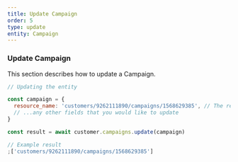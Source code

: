 ```yaml
---
title: Update Campaign
order: 5
type: update
entity: Campaign
---
```


### Update Campaign

This section describes how to update a Campaign.

```javascript
// Updating the entity

const campaign = {
  resource_name: 'customers/9262111890/campaigns/1568629385', // The resource_name is required
  // ...any other fields that you would like to update
}

const result = await customer.campaigns.update(campaign)
```

```javascript
// Example result
;['customers/9262111890/campaigns/1568629385']
```
